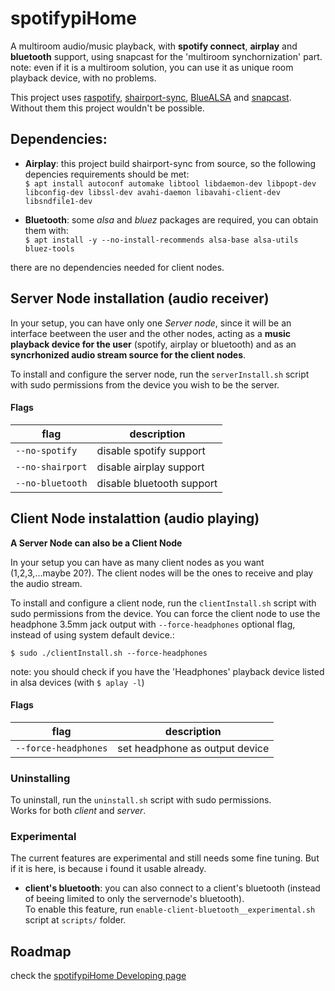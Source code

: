 # spotifypiHome
A multiroom audio/music playback, with **spotify connect**, **airplay** and **bluetooth** support, using snapcast for the 'multiroom synchornization' part.\
note: even if it is a multiroom solution, you can use it as unique room playback device, with no problems.

This project uses [raspotify](https://github.com/dtcooper/raspotify), [shairport-sync](https://github.com/mikebrady/shairport-sync), [BlueALSA](https://github.com/Arkq/bluez-alsa)  and [snapcast](https://github.com/badaix/snapcast). Without them this project wouldn't be possible.

## Dependencies:
 - **Airplay**: this project build shairport-sync from source, so the following depencies requirements should be met: <br/>
   `$ apt install autoconf automake libtool libdaemon-dev libpopt-dev libconfig-dev libssl-dev avahi-daemon libavahi-client-dev libsndfile1-dev`

 - **Bluetooth**: some _alsa_ and _bluez_ packages are required, you can obtain them with: <br/>
    `$ apt install -y --no-install-recommends alsa-base alsa-utils bluez-tools`

there are no dependencies needed for client nodes.


## Server Node installation (audio receiver)

In your setup, you can have only one _Server node_, since it will be an interface beetween the user and the other nodes, acting as a **music playback device for the user** (spotify, airplay or bluetooth) 
and as an **syncrhonized audio stream source for the client nodes**.

To install and configure the server node, run the `serverInstall.sh` script with sudo permissions from the device you wish to be the server.

#### Flags

| flag            | description              |
|-----------------|--------------------------|
| `--no-spotify`  | disable spotify support  |
| `--no-shairport`| disable airplay support  |
| `--no-bluetooth`| disable bluetooth support|



## Client Node instalattion (audio playing)
**A Server Node can also be a Client Node**

In your setup you can have as many client nodes as you want (1,2,3,...maybe 20?). The client nodes will be the ones to receive and play the audio stream.

To install and configure a client node, run the `clientInstall.sh` script with sudo permissions from the device.
You can force the client node to use the headphone 3.5mm jack output with `--force-headphones` optional flag, instead of using system default device.:

`$ sudo ./clientInstall.sh --force-headphones`

note: you should check if you have the 'Headphones' playback device listed in alsa devices (with `$ aplay -l`)

#### Flags

| flag                  | description              |
|-----------------------|--------------------------|
| `--force-headphones`  | set headphone as output device |



### Uninstalling

To uninstall, run the `uninstall.sh` script with sudo permissions.<br/>
Works for both _client_ and _server_.


### Experimental
The current features are experimental and still needs some fine tuning. But if it is here, is because i found it usable already.

 - **client's bluetooth**: you can also connect to a client's bluetooth (instead of beeing limited to only the servernode's bluetooth).<br/>
 To enable this feature, run `enable-client-bluetooth__experimental.sh` script at `scripts/` folder.
 

## Roadmap
check the [spotifypiHome Developing page](https://github.com/jgabriel98/spotifypiHome/projects/1)
